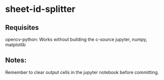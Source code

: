 # sheet-id-splitter
## Requisites
opencv-python: Works without building the c-source
jupyter, numpy, matplotlib

## Notes:
Remember to clear output cells in the jupyter notebook before committing.
